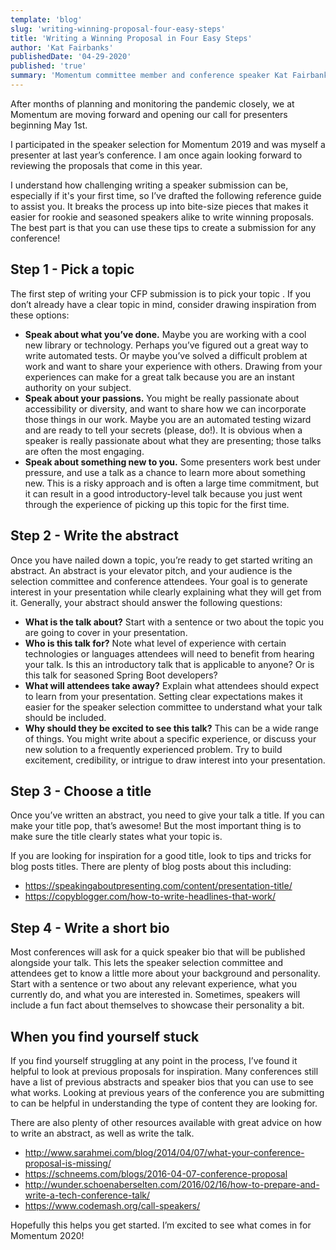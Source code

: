 ```yaml
---
template: 'blog'
slug: 'writing-winning-proposal-four-easy-steps'
title: 'Writing a Winning Proposal in Four Easy Steps'
author: 'Kat Fairbanks'
publishedDate: '04-29-2020'
published: 'true'
summary: 'Momentum committee member and conference speaker Kat Fairbanks walks you through how to write a successful speaker proposal!'
---
```


After months of planning and monitoring the pandemic closely, we at Momentum are moving forward and opening our call for presenters beginning May 1st.

I participated in the speaker selection for Momentum 2019 and was myself a presenter at last year’s conference. I am once again looking forward to reviewing the proposals that come in this year.

I understand how challenging writing a speaker submission can be, especially if it's your first time, so I’ve drafted the following reference guide to assist you. It breaks the process up into bite-size pieces that makes it easier for rookie and seasoned speakers alike to write winning proposals. The best part is that you can use these tips to create a submission for any conference!

## Step 1 - Pick a topic

The first step of writing your CFP submission is to pick your topic . If you don’t already have a clear topic in mind, consider drawing inspiration from these options:

- **Speak about what you’ve done.** Maybe you are working with a cool new library or technology. Perhaps you’ve figured out a great way to write automated tests. Or maybe you’ve solved a difficult problem at work and want to share your experience with others. Drawing from your experiences can make for a great talk because you are an instant authority on your subject.
- **Speak about your passions.** You might be really passionate about accessibility or diversity, and want to share how we can incorporate those things in our work. Maybe you are an automated testing wizard and are ready to tell your secrets (please, do!). It is obvious when a speaker is really passionate about what they are presenting; those talks are often the most engaging.
- **Speak about something new to you.** Some presenters work best under pressure, and use a talk as a chance to learn more about something new. This is a risky approach and is often a large time commitment, but it can result in a good introductory-level talk because you just went through the experience of picking up this topic for the first time.

## Step 2 - Write the abstract

Once you have nailed down a topic, you’re ready to get started writing an abstract. An abstract is your elevator pitch, and your audience is the selection committee and conference attendees. Your goal is to generate interest in your presentation while clearly explaining what they will get from it. Generally, your abstract should answer the following questions:

- **What is the talk about?** Start with a sentence or two about the topic you are going to cover in your presentation.
- **Who is this talk for?** Note what level of experience with certain technologies or languages attendees will need to benefit from hearing your talk. Is this an introductory talk that is applicable to anyone? Or is this talk for seasoned Spring Boot developers?
- **What will attendees take away?** Explain what attendees should expect to learn from your presentation. Setting clear expectations makes it easier for the speaker selection committee to understand what your talk should be included.
- **Why should they be excited to see this talk?** This can be a wide range of things. You might write about a specific experience, or discuss your new solution to a frequently experienced problem. Try to build excitement, credibility, or intrigue to draw interest into your presentation.

## Step 3 - Choose a title

Once you’ve written an abstract, you need to give your talk a title. If you can make your title pop, that’s awesome! But the most important thing is to make sure the title clearly states what your topic is.

If you are looking for inspiration for a good title, look to tips and tricks for blog posts titles. There are plenty of blog posts about this including:

- https://speakingaboutpresenting.com/content/presentation-title/
- https://copyblogger.com/how-to-write-headlines-that-work/

## Step 4 - Write a short bio

Most conferences will ask for a quick speaker bio that will be published alongside your talk. This lets the speaker selection committee and attendees get to know a little more about your background and personality. Start with a sentence or two about any relevant experience, what you currently do, and what you are interested in. Sometimes, speakers will include a fun fact about themselves to showcase their personality a bit.

## When you find yourself stuck

If you find yourself struggling at any point in the process, I’ve found it helpful to look at previous proposals for inspiration. Many conferences still have a list of previous abstracts and speaker bios that you can use to see what works. Looking at previous years of the conference you are submitting to can be helpful in understanding the type of content they are looking for.

There are also plenty of other resources available with great advice on how to write an abstract, as well as write the talk.

- http://www.sarahmei.com/blog/2014/04/07/what-your-conference-proposal-is-missing/
- https://schneems.com/blogs/2016-04-07-conference-proposal
- http://wunder.schoenaberselten.com/2016/02/16/how-to-prepare-and-write-a-tech-conference-talk/
- https://www.codemash.org/call-speakers/

Hopefully this helps you get started. I’m excited to see what comes in for Momentum 2020!
